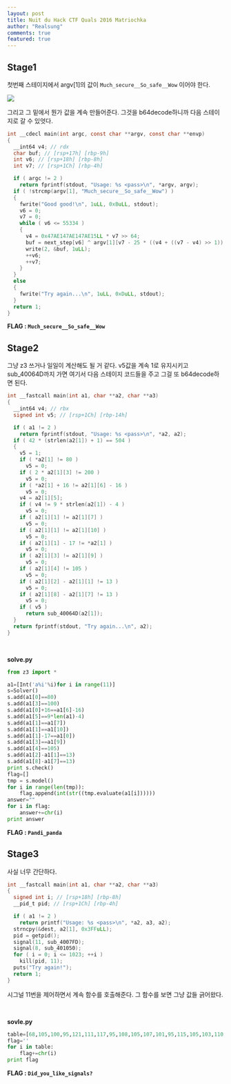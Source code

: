 ```yaml
---
layout: post
title: Nuit du Hack CTF Quals 2016 Matriochka
author: "Realsung"
comments: true
featured: true
---
```


## Stage1

첫번째 스테이지에서 argv[1]의 값이 `Much_secure__So_safe__Wow` 이어야 한다.

![](https://user-images.githubusercontent.com/32904385/57570849-a0bdcb80-7441-11e9-8e58-6cd7ad30f0db.png)

그리고 그 밑에서 뭔가 값을 계속 만들어준다. 그것을 b64decode하니까 다음 스테이지로 갈 수 있엇다.

```c
int __cdecl main(int argc, const char **argv, const char **envp)
{
  __int64 v4; // rdx
  char buf; // [rsp+17h] [rbp-9h]
  int v6; // [rsp+18h] [rbp-8h]
  int v7; // [rsp+1Ch] [rbp-4h]

  if ( argc != 2 )
    return fprintf(stdout, "Usage: %s <pass>\n", *argv, argv);
  if ( !strcmp(argv[1], "Much_secure__So_safe__Wow") )
  {
    fwrite("Good good!\n", 1uLL, 0xBuLL, stdout);
    v6 = 0;
    v7 = 0;
    while ( v6 <= 55334 )
    {
      v4 = 0x47AE147AE147AE15LL * v7 >> 64;
      buf = next_step[v6] ^ argv[1][v7 - 25 * ((v4 + ((v7 - v4) >> 1)) >> 4)];
      write(2, &buf, 1uLL);
      ++v6;
      ++v7;
    }
  }
  else
  {
    fwrite("Try again...\n", 1uLL, 0xDuLL, stdout);
  }
  return 1;
}
```

**FLAG : `Much_secure__So_safe__Wow`**

## Stage2

그냥 z3 쓰거나 일일이 계산해도 될 거 같다. v5값을 계속 1로 유지시키고 sub_40064D까지 가면 여기서 다음 스테이지 코드들을 주고 그걸 또 b64decode하면 된다.

```c
int __fastcall main(int a1, char **a2, char **a3)
{
  __int64 v4; // rbx
  signed int v5; // [rsp+1Ch] [rbp-14h]

  if ( a1 != 2 )
    return fprintf(stdout, "Usage: %s <pass>\n", *a2, a2);
  if ( 42 * (strlen(a2[1]) + 1) == 504 )
  {
    v5 = 1;
    if ( *a2[1] != 80 )
      v5 = 0;
    if ( 2 * a2[1][3] != 200 )
      v5 = 0;
    if ( *a2[1] + 16 != a2[1][6] - 16 )
      v5 = 0;
    v4 = a2[1][5];
    if ( v4 != 9 * strlen(a2[1]) - 4 )
      v5 = 0;
    if ( a2[1][1] != a2[1][7] )
      v5 = 0;
    if ( a2[1][1] != a2[1][10] )
      v5 = 0;
    if ( a2[1][1] - 17 != *a2[1] )
      v5 = 0;
    if ( a2[1][3] != a2[1][9] )
      v5 = 0;
    if ( a2[1][4] != 105 )
      v5 = 0;
    if ( a2[1][2] - a2[1][1] != 13 )
      v5 = 0;
    if ( a2[1][8] - a2[1][7] != 13 )
      v5 = 0;
    if ( v5 )
      return sub_40064D(a2[1]);
  }
  return fprintf(stdout, "Try again...\n", a2);
}
```

<br>



**solve.py**

```python
from z3 import *

a1=[Int('a%i'%i)for i in range(11)]
s=Solver()
s.add(a1[0]==80)
s.add(a1[3]==100)
s.add(a1[0]+16==a1[6]-16)
s.add(a1[5]==9*len(a1)-4)
s.add(a1[1]==a1[7])
s.add(a1[1]==a1[10])
s.add(a1[1]-17==a1[0])
s.add(a1[3]==a1[9])
s.add(a1[4]==105)
s.add(a1[2]-a1[1]==13)
s.add(a1[8]-a1[7]==13)
print s.check()
flag=[]
tmp = s.model()
for i in range(len(tmp)):
	flag.append(int(str((tmp.evaluate(a1[i])))))
answer=""
for i in flag:
	answer+=chr(i)
print answer
```

**FLAG : `Pandi_panda`**



## Stage3

사실 너무 간단하다.

```c
int __fastcall main(int a1, char **a2, char **a3)
{
  signed int i; // [rsp+18h] [rbp-8h]
  __pid_t pid; // [rsp+1Ch] [rbp-4h]

  if ( a1 != 2 )
    return printf("Usage: %s <pass>\n", *a2, a3, a2);
  strncpy(&dest, a2[1], 0x3FFuLL);
  pid = getpid();
  signal(11, sub_4007FD);
  signal(8, sub_401050);
  for ( i = 0; i <= 1023; ++i )
    kill(pid, 11);
  puts("Try again!");
  return 1;
}
```

시그널 11번을 제어하면서 계속 함수를 호출해준다. 그 함수를 보면 그냥 값들 긁어왔다.

<br>

**sovle.py**

```python
table=[68,105,100,95,121,111,117,95,108,105,107,101,95,115,105,103,110,97,108,115,63,]
flag=''
for i in table:
	flag+=chr(i)
print flag
```

**FLAG : `Did_you_like_signals?`**